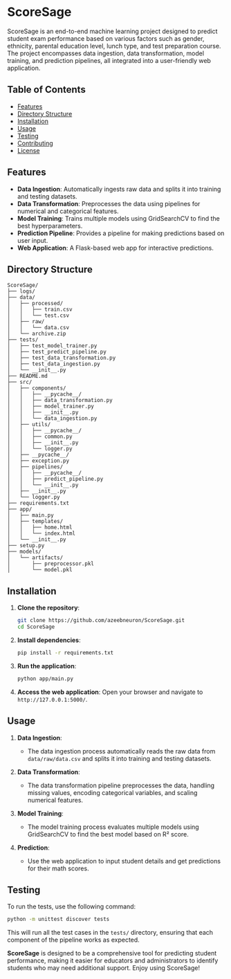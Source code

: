 # ScoreSage

ScoreSage is an end-to-end machine learning project designed to predict student exam performance based on various factors such as gender, ethnicity, parental education level, lunch type, and test preparation course. The project encompasses data ingestion, data transformation, model training, and prediction pipelines, all integrated into a user-friendly web application.

## Table of Contents

- [Features](#features)
- [Directory Structure](#directory-structure)
- [Installation](#installation)
- [Usage](#usage)
- [Testing](#testing)
- [Contributing](#contributing)
- [License](#license)

## Features

- **Data Ingestion**: Automatically ingests raw data and splits it into training and testing datasets.
- **Data Transformation**: Preprocesses the data using pipelines for numerical and categorical features.
- **Model Training**: Trains multiple models using GridSearchCV to find the best hyperparameters.
- **Prediction Pipeline**: Provides a pipeline for making predictions based on user input.
- **Web Application**: A Flask-based web app for interactive predictions.

## Directory Structure

```
ScoreSage/
├── logs/
├── data/
│   ├── processed/
│   │   ├── train.csv
│   │   └── test.csv
│   ├── raw/
│   │   └── data.csv
│   └── archive.zip
├── tests/
│   ├── test_model_trainer.py
│   ├── test_predict_pipeline.py
│   ├── test_data_transformation.py
│   ├── test_data_ingestion.py
│   └── __init__.py
├── README.md
├── src/
│   ├── components/
│   │   ├── __pycache__/
│   │   ├── data_transformation.py
│   │   ├── model_trainer.py
│   │   ├── __init__.py
│   │   └── data_ingestion.py
│   ├── utils/
│   │   ├── __pycache__/
│   │   ├── common.py
│   │   ├── __init__.py
│   │   └── logger.py
│   ├── __pycache__/
│   ├── exception.py
│   ├── pipelines/
│   │   ├── __pycache__/
│   │   ├── predict_pipeline.py
│   │   └── __init__.py
│   ├── __init__.py
│   └── logger.py
├── requirements.txt
├── app/
│   ├── main.py
│   ├── templates/
│   │   ├── home.html
│   │   └── index.html
│   └── __init__.py
├── setup.py
├── models/
│   └── artifacts/
│       ├── preprocessor.pkl
│       └── model.pkl
```
## Installation

1. **Clone the repository**:
   ```bash
   git clone https://github.com/azeebneuron/ScoreSage.git
   cd ScoreSage
   ```

2. **Install dependencies**:
   ```bash
   pip install -r requirements.txt
   ```

3. **Run the application**:
   ```bash
   python app/main.py
   ```

4. **Access the web application**:
   Open your browser and navigate to `http://127.0.0.1:5000/`.

## Usage

1. **Data Ingestion**:
   - The data ingestion process automatically reads the raw data from `data/raw/data.csv` and splits it into training and testing datasets.

2. **Data Transformation**:
   - The data transformation pipeline preprocesses the data, handling missing values, encoding categorical variables, and scaling numerical features.

3. **Model Training**:
   - The model training process evaluates multiple models using GridSearchCV to find the best model based on R² score.

4. **Prediction**:
   - Use the web application to input student details and get predictions for their math scores.

## Testing

To run the tests, use the following command:

```bash
python -m unittest discover tests
```

This will run all the test cases in the `tests/` directory, ensuring that each component of the pipeline works as expected.


**ScoreSage** is designed to be a comprehensive tool for predicting student performance, making it easier for educators and administrators to identify students who may need additional support. Enjoy using ScoreSage!
